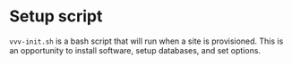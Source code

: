 # Setup script

`vvv-init.sh` is a bash script that will run when a site is provisioned. This is an opportunity to install software, setup databases, and set options.